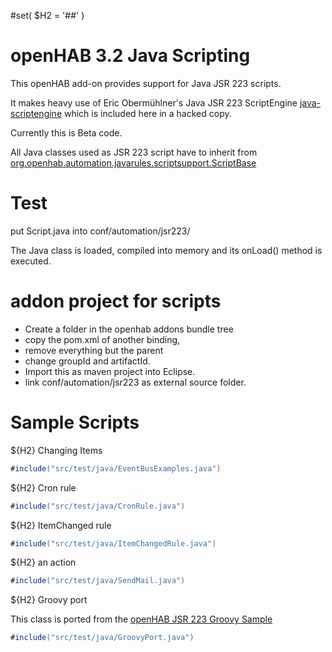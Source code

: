 #set( $H2 = '##' )

# openHAB 3.2 Java Scripting

This openHAB add-on provides support for Java JSR 223 scripts.

It makes heavy use of Eric Obermühlner's Java JSR 223 ScriptEngine [java-scriptengine](https://github.com/eobermuhlner/java-scriptengine)
which is included here in a hacked copy.


Currently this is Beta code.


All Java classes used as JSR 223 script have to inherit from [org.openhab.automation.javarules.scriptsupport.ScriptBase](src/main/java/org/openhab/automation/javarules/scriptsupport/ScriptBase.java)

# Test

put Script.java into conf/automation/jsr223/

The Java class is loaded, compiled into memory and its onLoad() method is executed.

# addon project  for scripts

* Create a folder in the openhab addons bundle tree
* copy the pom.xml of another binding, 
* remove everything but the parent
* change groupId and artifactId.
* Import this as maven project into Eclipse.
* link conf/automation/jsr223 as external source folder.

# Sample Scripts

${H2} Changing Items

```java
#include("src/test/java/EventBusExamples.java")
```

${H2} Cron rule

```java
#include("src/test/java/CronRule.java")
```

${H2} ItemChanged rule

```java
#include("src/test/java/ItemChangedRule.java")
```

${H2} an action

```java
#include("src/test/java/SendMail.java")
```
 
${H2} Groovy port

This class is ported from the [openHAB JSR 223 Groovy Sample](https://www.openhab.org/docs/configuration/jsr223.html#groovy)

```java
#include("src/test/java/GroovyPort.java")
```

